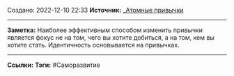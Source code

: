Создано: 2022-12-10 22:33
**Источник:** [_Атомные привычки](_Атомные%20привычки.md)
***
**Заметка:**  Наиболее эффективным способом изменить привычки является фокус не на том, чего вы хотите добиться, а на том, кем вы хотите стать. Идентичность основывается на привычках.
***
**Ссылки:** 
**Тэги:** #Саморазвитие 

